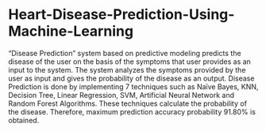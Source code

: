 # Heart-Disease-Prediction-Using-Machine-Learning
“Disease Prediction” system based on predictive modeling predicts the disease of the user on the basis of the symptoms that user provides as an input to the system. The system analyzes the symptoms provided by the user as input and gives the probability of the disease as an output. Disease Prediction is done by implementing 7 techniques such as Naïve Bayes, KNN, Decision Tree, Linear Regression, SVM, Artificial Neural Network and Random Forest Algorithms. These techniques calculate the probability of the disease. Therefore, maximum prediction accuracy probability 91.80% is obtained.
